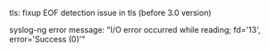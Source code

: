 tls: fixup EOF detection issue in tls (before 3.0 version)

syslog-ng error message:
"I/O error occurred while reading; fd='13', error='Success (0)'"



